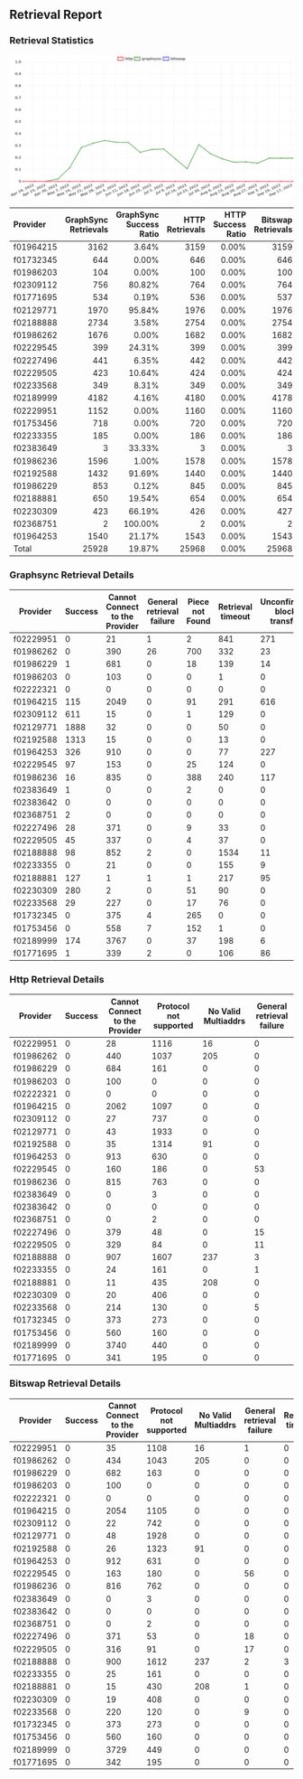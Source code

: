 ## Retrieval Report
### Retrieval Statistics
<img src="https://raw.githubusercontent.com/data-preservation-programs/filplus-checker-assets/main/filecoin-project/filecoin-plus-large-datasets/issues/1277/1695013352534.png"/>

| Provider  | GraphSync Retrievals | GraphSync Success Ratio | HTTP Retrievals | HTTP Success Ratio | Bitswap Retrievals | Bitswap Success Ratio |
| :-------- | -------------------: | ----------------------: | --------------: | -----------------: | -----------------: | --------------------: |
| f01964215 |                 3162 |                   3.64% |            3159 |              0.00% |               3159 |                 0.00% |
| f01732345 |                  644 |                   0.00% |             646 |              0.00% |                646 |                 0.00% |
| f01986203 |                  104 |                   0.00% |             100 |              0.00% |                100 |                 0.00% |
| f02309112 |                  756 |                  80.82% |             764 |              0.00% |                764 |                 0.00% |
| f01771695 |                  534 |                   0.19% |             536 |              0.00% |                537 |                 0.00% |
| f02129771 |                 1970 |                  95.84% |            1976 |              0.00% |               1976 |                 0.00% |
| f02188888 |                 2734 |                   3.58% |            2754 |              0.00% |               2754 |                 0.00% |
| f01986262 |                 1676 |                   0.00% |            1682 |              0.00% |               1682 |                 0.00% |
| f02229545 |                  399 |                  24.31% |             399 |              0.00% |                399 |                 0.00% |
| f02227496 |                  441 |                   6.35% |             442 |              0.00% |                442 |                 0.00% |
| f02229505 |                  423 |                  10.64% |             424 |              0.00% |                424 |                 0.00% |
| f02233568 |                  349 |                   8.31% |             349 |              0.00% |                349 |                 0.00% |
| f02189999 |                 4182 |                   4.16% |            4180 |              0.00% |               4178 |                 0.00% |
| f02229951 |                 1152 |                   0.00% |            1160 |              0.00% |               1160 |                 0.00% |
| f01753456 |                  718 |                   0.00% |             720 |              0.00% |                720 |                 0.00% |
| f02233355 |                  185 |                   0.00% |             186 |              0.00% |                186 |                 0.00% |
| f02383649 |                    3 |                  33.33% |               3 |              0.00% |                  3 |                 0.00% |
| f01986236 |                 1596 |                   1.00% |            1578 |              0.00% |               1578 |                 0.00% |
| f02192588 |                 1432 |                  91.69% |            1440 |              0.00% |               1440 |                 0.00% |
| f01986229 |                  853 |                   0.12% |             845 |              0.00% |                845 |                 0.00% |
| f02188881 |                  650 |                  19.54% |             654 |              0.00% |                654 |                 0.00% |
| f02230309 |                  423 |                  66.19% |             426 |              0.00% |                427 |                 0.00% |
| f02368751 |                    2 |                 100.00% |               2 |              0.00% |                  2 |                 0.00% |
| f01964253 |                 1540 |                  21.17% |            1543 |              0.00% |               1543 |                 0.00% |
| Total     |                25928 |                  19.87% |           25968 |              0.00% |              25968 |                 0.00% |

### Graphsync Retrieval Details
| Provider  | Success | Cannot Connect to the Provider | General retrieval failure | Piece not Found | Retrieval timeout | Unconfirmed block transfer | No Valid Multiaddrs |
| --------- | ------- | ------------------------------ | ------------------------- | --------------- | ----------------- | -------------------------- | ------------------- |
| f02229951 | 0       | 21                             | 1                         | 2               | 841               | 271                        | 16                  |
| f01986262 | 0       | 390                            | 26                        | 700             | 332               | 23                         | 205                 |
| f01986229 | 1       | 681                            | 0                         | 18              | 139               | 14                         | 0                   |
| f01986203 | 0       | 103                            | 0                         | 0               | 1                 | 0                          | 0                   |
| f02222321 | 0       | 0                              | 0                         | 0               | 0                 | 0                          | 0                   |
| f01964215 | 115     | 2049                           | 0                         | 91              | 291               | 616                        | 0                   |
| f02309112 | 611     | 15                             | 0                         | 1               | 129               | 0                          | 0                   |
| f02129771 | 1888    | 32                             | 0                         | 0               | 50                | 0                          | 0                   |
| f02192588 | 1313    | 15                             | 0                         | 0               | 13                | 0                          | 91                  |
| f01964253 | 326     | 910                            | 0                         | 0               | 77                | 227                        | 0                   |
| f02229545 | 97      | 153                            | 0                         | 25              | 124               | 0                          | 0                   |
| f01986236 | 16      | 835                            | 0                         | 388             | 240               | 117                        | 0                   |
| f02383649 | 1       | 0                              | 0                         | 2               | 0                 | 0                          | 0                   |
| f02383642 | 0       | 0                              | 0                         | 0               | 0                 | 0                          | 0                   |
| f02368751 | 2       | 0                              | 0                         | 0               | 0                 | 0                          | 0                   |
| f02227496 | 28      | 371                            | 0                         | 9               | 33                | 0                          | 0                   |
| f02229505 | 45      | 337                            | 0                         | 4               | 37                | 0                          | 0                   |
| f02188888 | 98      | 852                            | 2                         | 0               | 1534              | 11                         | 237                 |
| f02233355 | 0       | 21                             | 0                         | 0               | 155               | 9                          | 0                   |
| f02188881 | 127     | 1                              | 1                         | 1               | 217               | 95                         | 208                 |
| f02230309 | 280     | 2                              | 0                         | 51              | 90                | 0                          | 0                   |
| f02233568 | 29      | 227                            | 0                         | 17              | 76                | 0                          | 0                   |
| f01732345 | 0       | 375                            | 4                         | 265             | 0                 | 0                          | 0                   |
| f01753456 | 0       | 558                            | 7                         | 152             | 1                 | 0                          | 0                   |
| f02189999 | 174     | 3767                           | 0                         | 37              | 198               | 6                          | 0                   |
| f01771695 | 1       | 339                            | 2                         | 0               | 106               | 86                         | 0                   |

### Http Retrieval Details
| Provider  | Success | Cannot Connect to the Provider | Protocol not supported | No Valid Multiaddrs | General retrieval failure |
| --------- | ------- | ------------------------------ | ---------------------- | ------------------- | ------------------------- |
| f02229951 | 0       | 28                             | 1116                   | 16                  | 0                         |
| f01986262 | 0       | 440                            | 1037                   | 205                 | 0                         |
| f01986229 | 0       | 684                            | 161                    | 0                   | 0                         |
| f01986203 | 0       | 100                            | 0                      | 0                   | 0                         |
| f02222321 | 0       | 0                              | 0                      | 0                   | 0                         |
| f01964215 | 0       | 2062                           | 1097                   | 0                   | 0                         |
| f02309112 | 0       | 27                             | 737                    | 0                   | 0                         |
| f02129771 | 0       | 43                             | 1933                   | 0                   | 0                         |
| f02192588 | 0       | 35                             | 1314                   | 91                  | 0                         |
| f01964253 | 0       | 913                            | 630                    | 0                   | 0                         |
| f02229545 | 0       | 160                            | 186                    | 0                   | 53                        |
| f01986236 | 0       | 815                            | 763                    | 0                   | 0                         |
| f02383649 | 0       | 0                              | 3                      | 0                   | 0                         |
| f02383642 | 0       | 0                              | 0                      | 0                   | 0                         |
| f02368751 | 0       | 0                              | 2                      | 0                   | 0                         |
| f02227496 | 0       | 379                            | 48                     | 0                   | 15                        |
| f02229505 | 0       | 329                            | 84                     | 0                   | 11                        |
| f02188888 | 0       | 907                            | 1607                   | 237                 | 3                         |
| f02233355 | 0       | 24                             | 161                    | 0                   | 1                         |
| f02188881 | 0       | 11                             | 435                    | 208                 | 0                         |
| f02230309 | 0       | 20                             | 406                    | 0                   | 0                         |
| f02233568 | 0       | 214                            | 130                    | 0                   | 5                         |
| f01732345 | 0       | 373                            | 273                    | 0                   | 0                         |
| f01753456 | 0       | 560                            | 160                    | 0                   | 0                         |
| f02189999 | 0       | 3740                           | 440                    | 0                   | 0                         |
| f01771695 | 0       | 341                            | 195                    | 0                   | 0                         |

### Bitswap Retrieval Details
| Provider  | Success | Cannot Connect to the Provider | Protocol not supported | No Valid Multiaddrs | General retrieval failure | Retrieval timeout |
| --------- | ------- | ------------------------------ | ---------------------- | ------------------- | ------------------------- | ----------------- |
| f02229951 | 0       | 35                             | 1108                   | 16                  | 1                         | 0                 |
| f01986262 | 0       | 434                            | 1043                   | 205                 | 0                         | 0                 |
| f01986229 | 0       | 682                            | 163                    | 0                   | 0                         | 0                 |
| f01986203 | 0       | 100                            | 0                      | 0                   | 0                         | 0                 |
| f02222321 | 0       | 0                              | 0                      | 0                   | 0                         | 0                 |
| f01964215 | 0       | 2054                           | 1105                   | 0                   | 0                         | 0                 |
| f02309112 | 0       | 22                             | 742                    | 0                   | 0                         | 0                 |
| f02129771 | 0       | 48                             | 1928                   | 0                   | 0                         | 0                 |
| f02192588 | 0       | 26                             | 1323                   | 91                  | 0                         | 0                 |
| f01964253 | 0       | 912                            | 631                    | 0                   | 0                         | 0                 |
| f02229545 | 0       | 163                            | 180                    | 0                   | 56                        | 0                 |
| f01986236 | 0       | 816                            | 762                    | 0                   | 0                         | 0                 |
| f02383649 | 0       | 0                              | 3                      | 0                   | 0                         | 0                 |
| f02383642 | 0       | 0                              | 0                      | 0                   | 0                         | 0                 |
| f02368751 | 0       | 0                              | 2                      | 0                   | 0                         | 0                 |
| f02227496 | 0       | 371                            | 53                     | 0                   | 18                        | 0                 |
| f02229505 | 0       | 316                            | 91                     | 0                   | 17                        | 0                 |
| f02188888 | 0       | 900                            | 1612                   | 237                 | 2                         | 3                 |
| f02233355 | 0       | 25                             | 161                    | 0                   | 0                         | 0                 |
| f02188881 | 0       | 15                             | 430                    | 208                 | 1                         | 0                 |
| f02230309 | 0       | 19                             | 408                    | 0                   | 0                         | 0                 |
| f02233568 | 0       | 220                            | 120                    | 0                   | 9                         | 0                 |
| f01732345 | 0       | 373                            | 273                    | 0                   | 0                         | 0                 |
| f01753456 | 0       | 560                            | 160                    | 0                   | 0                         | 0                 |
| f02189999 | 0       | 3729                           | 449                    | 0                   | 0                         | 0                 |
| f01771695 | 0       | 342                            | 195                    | 0                   | 0                         | 0                 |
